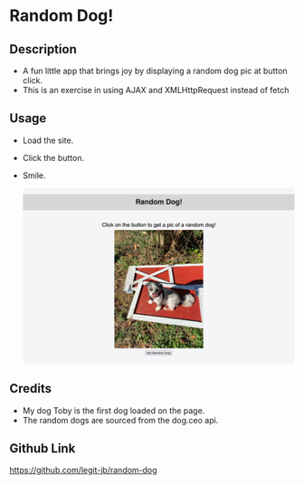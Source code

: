 # Random Dog!

## Description

- A fun little app that brings joy by displaying a random dog pic at button click.
- This is an exercise in using AJAX and XMLHttpRequest instead of fetch

## Usage

- Load the site.

- Click the button.

- Smile.

  ![Screenshot of Random Dog!](assets/images/screenshot.png)

## Credits

- My dog Toby is the first dog loaded on the page.
- The random dogs are sourced from the dog.ceo api.

## Github Link

https://github.com/legit-jb/random-dog
